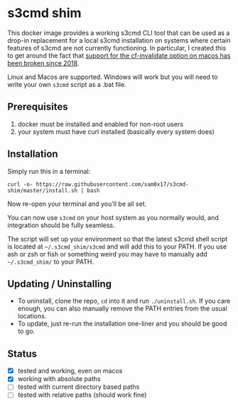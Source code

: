 # s3cmd shim
This docker image provides a working s3cmd CLI tool that can be used as a drop-in replacement
for a local s3cmd installation on systems where certain features of s3cmd are not currently
functioning. In particular, I created this to get around the fact that
 [support for the cf-invalidate option on macos has been broken since 2018](https://github.com/s3tools/s3cmd/issues/1046).

Linux and Macos are supported. Windows will work but you will need to write your own `s3cmd` script as a .bat file.

## Prerequisites
1. docker must be installed and enabled for non-root users
2. your system must have curl installed (basically every system does)

## Installation
Simply run this in a terminal:

```
curl -o- https://raw.githubusercontent.com/sam0x17/s3cmd-shim/master/install.sh | bash
```
Now re-open your terminal and you'll be all set.

You can now use `s3cmd` on your host system as you normally would, and integration should
be fully seamless.

The script will set up your environment so that the latest
s3cmd shell script is located at `~/.s3cmd_shim/s3cmd` and will add this to your PATH. If you use ash or zsh or fish or something
weird you may have to manually add `~/.s3cmd_shim/` to your PATH.

## Updating / Uninstalling
* To uninstall, clone the repo, `cd` into it and run `./uninstall.sh`. If you care enough, you can also manually remove the PATH entries from the usual locations.
* To update, just re-run the installation one-liner and you should be good to go.

## Status
- [X] tested and working, even on macos
- [X] working with absolute paths
- [ ] tested with current directory based paths
- [ ] tested with relative paths (should work fine)
